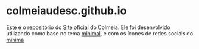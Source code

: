 # colmeiaudesc.github.io
Este é o repositório do [Site oficial][site_oficial] do Colmeia. Ele foi desenvolvido utilizando como base no tema [minimal][minimal], e com os ícones de redes sociais do [minima][minima]

[site_oficial]:https://colmeiaudesc.github.io/
[minimal]:https://github.com/pages-themes/minimal
[minima]:https://github.com/jekyll/minima
